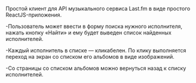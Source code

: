 Простой клиент для API музыкального сервиса Last.fm в виде простого ReactJS-приложения.

-Пользователь может ввести в форму поиска нужного исполнителя, нажать кнопку «Найти» и ему будет выведен список найденных исполнителей. 

-Каждый исполнитель в списке — кликабелен. По клику выполняется переход на экран со списком его альбомов в виде изображений.

-Со страницы со списком альбомов можно вернуться назад к списку исполнителей.
